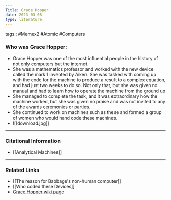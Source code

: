 ```yaml
---
Title: Grace Hopper
date: 2023-03-08
type: literature
---
```

tags:: #Memex2 #Atomic #Computers 

### Who was Grace Hopper:
- Grace Hopper was one of the most influential people in the history of not only computers but the internet.
- She was a mathematics professor and worked with the new device called the mark 1 invented by Aiken. She was tasked with coming up with the code for the machine to produce a result to a complex equation, and had just two weeks to do so. Not only that, but she was given no manual and had to learn how to operate the machine from the ground up
- She managed to complete the task, and it was extraordinary how the machine worked, but she was given no praise and was not invited to any of the awards ceremonies or parties.
- She continued to work on machines such as these and formed a group of women who would hand code these machines.
- ![[download.jpg]]

---
### Citational Information

- [[Analytical Machines]]

---

### Related Links
- [[The reason for Babbage's non-human computer]]
- [[Who coded these Devices]]
- [Grace Hopper wiki page](https://en.wikipedia.org/wiki/Grace_Hopper)